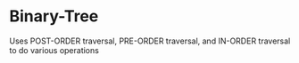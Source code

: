 Binary-Tree
===========

Uses POST-ORDER traversal, PRE-ORDER traversal, and IN-ORDER traversal to do various operations